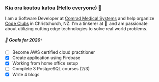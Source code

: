 ### Kia ora koutou katoa (Hello everyone) 👋

I am a Software Developer at [Comrad Medical Systems](https://comrad.co.nz/) and help organize [Code Clubs](https://codeclub.nz/) in Christchurch, NZ. I'm a tinkerer at :yellow_heart:&ensp;and am passionate about utilizing cutting edge technologies to solve real world problems.

##### 🎯 Goals for 2020:
- [ ] Become AWS certified cloud practitioner
- [x] Create application using Firebase
- [x] Working from home office setup
- [ ] Complete 3 PostgreSQL courses (2/3)
- [x] Write 4 blogs

